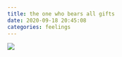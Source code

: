 ```yaml
---
title: the one who bears all gifts
date: 2020-09-18 20:45:08
categories: feelings
---
```

![](the-one-who-bears-all-gifts-1.png)
